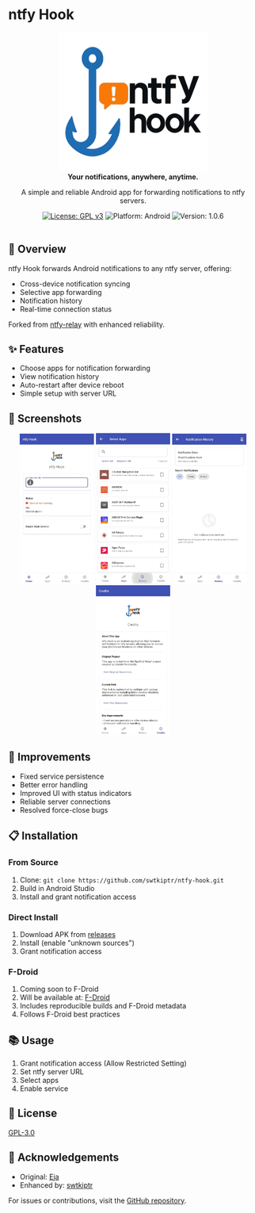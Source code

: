 # ntfy Hook

<div align="center">
  <img src="logo-white.png" alt="ntfy Hook Logo" width="300">
</div>

<div align="center">
  <strong>Your notifications, anywhere, anytime.</strong>
  <p>A simple and reliable Android app for forwarding notifications to ntfy servers.</p>
</div>

<div align="center">
  <a href="LICENSE"><img src="https://img.shields.io/badge/License-GPL%20v3-blue.svg" alt="License: GPL v3"></a>
  <img src="https://img.shields.io/badge/Platform-Android-brightgreen.svg" alt="Platform: Android">
  <img src="https://img.shields.io/badge/Version-1.0.6-orange.svg" alt="Version: 1.0.6">
</div>

<br>

## 📱 Overview

ntfy Hook forwards Android notifications to any ntfy server, offering:
- Cross-device notification syncing
- Selective app forwarding
- Notification history
- Real-time connection status

Forked from [ntfy-relay](https://github.com/eja/ntfy-relay) with enhanced reliability.

## ✨ Features

- Choose apps for notification forwarding
- View notification history
- Auto-restart after device reboot
- Simple setup with server URL

## 📸 Screenshots

<div align="center">
  <img src="screenshot/1.jpg" alt="Main Screen" width="150">
  <img src="screenshot/2.png" alt="Main Screen" width="150">
  <img src="screenshot/3.png" alt="Main Screen" width="150">
  <img src="screenshot/4.png" alt="Main Screen" width="150">
</div>

## 🚀 Improvements

- Fixed service persistence
- Better error handling
- Improved UI with status indicators
- Reliable server connections
- Resolved force-close bugs

## 📋 Installation

### From Source
1. Clone: `git clone https://github.com/swtkiptr/ntfy-hook.git`
2. Build in Android Studio
3. Install and grant notification access

### Direct Install
1. Download APK from [releases](https://github.com/swtkiptr/ntfy-hook/releases)
2. Install (enable "unknown sources")
3. Grant notification access

### F-Droid
1. Coming soon to F-Droid
2. Will be available at: [F-Droid](https://f-droid.org)
3. Includes reproducible builds and F-Droid metadata
4. Follows F-Droid best practices

## 📚 Usage

1. Grant notification access (Allow Restricted Setting)
2. Set ntfy server URL
3. Select apps
4. Enable service

## 📄 License

[GPL-3.0](LICENSE)

## 🙏 Acknowledgements

- Original: [Eja](https://github.com/eja/ntfy-relay)
- Enhanced by: [swtkiptr](https://github.com/swtkiptr)

For issues or contributions, visit the [GitHub repository](https://github.com/swtkiptr/ntfy-hook).
